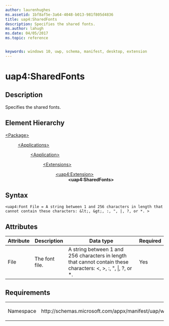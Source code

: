 ```yaml
---
author: laurenhughes
ms.assetid: 1bf8af5e-3a64-4048-b013-981f805d4836
title: uap4:SharedFonts
description: Specifies the shared fonts.
ms.author: lahugh
ms.date: 04/05/2017
ms.topic: reference


keywords: windows 10, uwp, schema, manifest, desktop, extension 
---
```


# uap4:SharedFonts

## Description
Specifies the shared fonts.

## Element Hierarchy
<dl>
<dt><a href="element-package.md">&lt;Package&gt;</a></dt>
<dd>
<dl>
<dt><a href="element-applications.md">&lt;Applications&gt;</a></dt>
<dd>
<dl>
<dt><a href="element-application.md">&lt;Application&gt;</a></dt>
<dd>
<dl>
<dt><a href="element-1-extensions.md">&lt;Extensions&gt;</a></dt>
<dd>
<dl>
<dt><a href="element-uap4-extension.md">&lt;uap4:Extension&gt;</a></dt>
<dd><b>&lt;uap4:SharedFonts&gt;</b></dd>
</dl>
</dd>
</dl>
</dd>
</dl>
</dd>
</dl>
</dd>
</dl>

## Syntax
```syntax
<uap4:Font File = A string between 1 and 256 characters in length that cannot contain these characters: &lt;, &gt;, :, ", |, ?, or *. >
```

## Attributes
| Attribute | Description | Data type | Required |
|-----------|-------------|-----------|----------|
| File | The font file. | A string between 1 and 256 characters in length that cannot contain these characters: &lt;, &gt;, :, ", &#124;, ?, or *. | Yes |

## Requirements

<table>
<colgroup>
<col width="50%" />
<col width="50%" />
</colgroup>
<tbody>
<tr class="odd">
<td><p>Namespace</p></td>
<td><p>http://schemas.microsoft.com/appx/manifest/uap/windows10/4</p></td>
</tr>
</tbody>
</table>